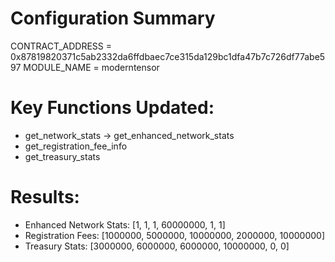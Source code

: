 
# Configuration Summary
CONTRACT_ADDRESS = 0x87819820371c5ab2332da6ffdbaec7ce315da129bc1dfa47b7c726df77abe597
MODULE_NAME = moderntensor

# Key Functions Updated:
- get_network_stats -> get_enhanced_network_stats
- get_registration_fee_info
- get_treasury_stats

# Results:
- Enhanced Network Stats: [1, 1, 1, 60000000, 1, 1]
- Registration Fees: [1000000, 5000000, 10000000, 2000000, 10000000]
- Treasury Stats: [3000000, 6000000, 6000000, 10000000, 0, 0]


